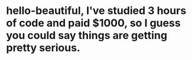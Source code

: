 # hello-beautiful, I've studied 3 hours of code and paid $1000, so I guess you could say things are getting pretty serious.
